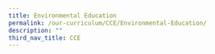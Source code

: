 ```yaml
---
title: Environmental Education
permalink: /our-curriculum/CCE/Environmental-Education/
description: ""
third_nav_title: CCE
---
```


